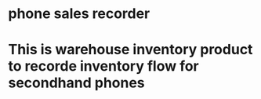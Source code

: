 # phone sales recorder
# This is warehouse inventory product to recorde inventory flow for secondhand phones

